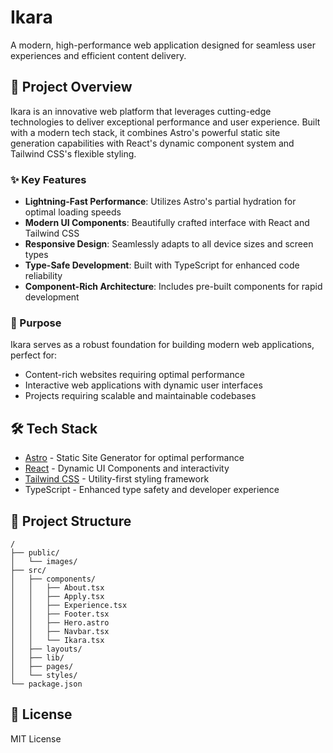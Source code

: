 # Ikara

A modern, high-performance web application designed for seamless user experiences and efficient
content delivery.

## 🚀 Project Overview

Ikara is an innovative web platform that leverages cutting-edge technologies to deliver exceptional
performance and user experience. Built with a modern tech stack, it combines Astro's powerful static
site generation capabilities with React's dynamic component system and Tailwind CSS's flexible
styling.

### ✨ Key Features

- **Lightning-Fast Performance**: Utilizes Astro's partial hydration for optimal loading speeds
- **Modern UI Components**: Beautifully crafted interface with React and Tailwind CSS
- **Responsive Design**: Seamlessly adapts to all device sizes and screen types
- **Type-Safe Development**: Built with TypeScript for enhanced code reliability
- **Component-Rich Architecture**: Includes pre-built components for rapid development

### 🎯 Purpose

Ikara serves as a robust foundation for building modern web applications, perfect for:

- Content-rich websites requiring optimal performance
- Interactive web applications with dynamic user interfaces
- Projects requiring scalable and maintainable codebases

## 🛠️ Tech Stack

- [Astro](https://astro.build) - Static Site Generator for optimal performance
- [React](https://reactjs.org) - Dynamic UI Components and interactivity
- [Tailwind CSS](https://tailwindcss.com) - Utility-first styling framework
- TypeScript - Enhanced type safety and developer experience

## 📁 Project Structure

```
/
├── public/
│   └── images/
├── src/
│   ├── components/
│   │   ├── About.tsx
│   │   ├── Apply.tsx
│   │   ├── Experience.tsx
│   │   ├── Footer.tsx
│   │   ├── Hero.astro
│   │   ├── Navbar.tsx
│   │   └── Ikara.tsx
│   ├── layouts/
│   ├── lib/
│   ├── pages/
│   └── styles/
└── package.json
```

## 📝 License

MIT License
